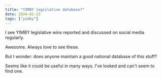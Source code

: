 ```yaml
---
title: "YIMBY legislative database?"
date: 2024-02-23
tags: ["yimby"]
---
```


I see YIMBY legislative wins reported and discussed on social media regularly. 

<!--more-->

Awesome. Always love to see these. 

But I wonder: does anyone maintain a good national database of this stuff? 

Seems like it could be useful in many ways. I've looked and can't seem to find one.